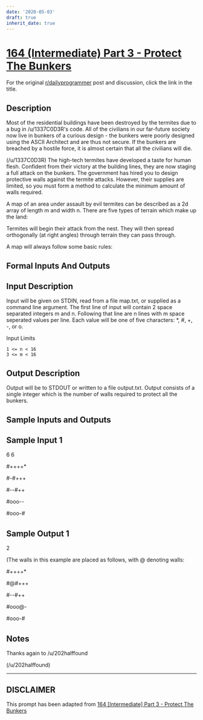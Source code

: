 ```yaml
---
date: '2020-05-03'
draft: true
inherit_date: true
---
```


# [164 (Intermediate) Part 3 - Protect The Bunkers](https://www.reddit.com/r/dailyprogrammer/comments/26oop1/5282014_challenge_164_intermediate_part_3_protect/)

For the original [r/dailyprogrammer](https://www.reddit.com/r/dailyprogrammer/) post and discussion, click the link in the title.

## Description
Most of the residential buildings have been destroyed by the termites due to a bug in /u/1337C0D3R's code. All of the civilians in our far-future society now live in bunkers of a curious design - the bunkers were poorly designed using the ASCII Architect and are thus not secure. If the bunkers are breached by a hostile force, it is almost certain that all the civilians will die.

(/u/1337C0D3R)
The high-tech termites have developed a taste for human flesh. Confident from their victory at the building lines, they are now staging a full attack on the bunkers. The government has hired you to design protective walls against the termite attacks. However, their supplies are limited, so you must form a method to calculate the minimum amount of walls required.

A map of an area under assault by evil termites can be described as a 2d array of length m and width n. There are five types of terrain which make up the land:

Termites will begin their attack from the nest. They will then spread orthogonally (at right angles) through terrain they can pass through.

A map will always follow some basic rules:

## Formal Inputs And Outputs
## Input Description
Input will be given on STDIN, read from a file map.txt, or supplied as a command line argument. The first line of input will contain 2 space separated integers m and n. Following that line are n lines with m space seperated values per line. Each value will be one of five characters: *, #, +, -, or o.

Input Limits


```
1 <= n < 16
3 <= m < 16
```
## Output Description
Output will be to STDOUT or written to a file output.txt. Output consists of a single integer which is the number of walls required to protect all the bunkers.

## Sample Inputs and Outputs
## Sample Input 1
6 6

#++++*

#-#+++

#--#++

#ooo--

#ooo-#

######

## Sample Output 1
2

(The walls in this example are placed as follows, with @ denoting walls:

#++++* 

#@#+++

#--#++

#ooo@-

#ooo-#

######

## Notes
Thanks again to /u/202halffound

(/u/202halffound)

----
## **DISCLAIMER**
This prompt has been adapted from [164 [Intermediate] Part 3 - Protect The Bunkers](https://www.reddit.com/r/dailyprogrammer/comments/26oop1/5282014_challenge_164_intermediate_part_3_protect/
)
